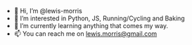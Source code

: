 - 👋 Hi, I’m @lewis-morris
- 👀 I’m interested in Python, JS, Running/Cycling and Baking 
- 🌱 I’m currently learning anything that comes my way.
- 📫 You can reach me on lewis.morris@gmail.com

<!---
lewis-morris/lewis-morris is a ✨ special ✨ repository because its `README.md` (this file) appears on your GitHub profile.
You can click the Preview link to take a look at your changes.
--->
